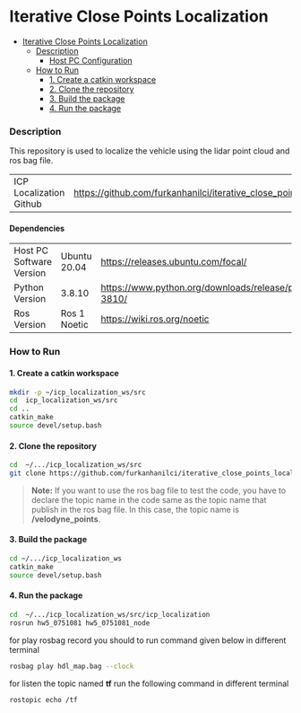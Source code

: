 
# Iterative Close Points Localization


- [Iterative Close Points Localization](#Iterative-Close-Points-Localization)
  - [Description](#purpose)
    - [Host PC Configuration](#host-pc-configuration)
  - [How to Run](#how-to-run)
    - [1. Create a catkin workspace](#1-create-a-catkin-workspace)
    - [2. Clone the repository](#2-clone-the-repository)
    - [3. Build the package](#3-build-the-package)
    - [4. Run the package](#4-run-the-package)
    


### Description

This repository is used to localize the vehicle using the lidar point cloud and ros bag file.


|                         |                                                                           | 
|-------------------------|---------------------------------------------------------------------------|
| ICP Localization Github | https://github.com/furkanhanilci/iterative_close_points_localization.git  |


#### Dependencies

|                          |              |                                                                         |
|--------------------------|--------------| ----------------------------------------------------------------------- |
| Host PC Software Version | Ubuntu 20.04 |        https://releases.ubuntu.com/focal/                               |
| Python Version           | 3.8.10       | https://www.python.org/downloads/release/python-3810/                   |
| Ros Version              | Ros 1 Noetic | https://wiki.ros.org/noetic   |



### How to Run

#### 1. Create a catkin workspace

```bash
mkdir -p ~/icp_localization_ws/src
cd  icp_localization_ws/src
cd ..
catkin_make
source devel/setup.bash
```

#### 2. Clone the repository
```bash
cd  ~/.../icp_localization_ws/src
git clone https://github.com/furkanhanilci/iterative_close_points_localization.git
```

>**Note:**
> If you want to use the ros bag file to test the code, you have to declare the topic name in the code same as the topic name that publish in the ros bag file.
> In this case, the topic name is **/velodyne_points**.

#### 3. Build the package

```bash
cd ~/.../icp_localization_ws
catkin_make
source devel/setup.bash
```
#### 4. Run the package

```bash
cd  ~/.../icp_localization_ws/src/icp_localization
rosrun hw5_0751081 hw5_0751081_node
```
for play rosbag record you should to run command given below in different terminal
```bash
rosbag play hdl_map.bag --clock
```
for listen the topic named **tf** run the following command in different terminal

```bash
rostopic echo /tf
```




